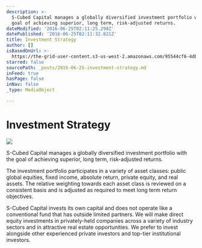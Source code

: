 ```yaml
---
description: >-
  S-Cubed Capital manages a globally diversified investment portfolio with the
  goal of achieving superior, long term, risk-adjusted returns.
dateModified: '2016-06-25T02:11:25.298Z'
datePublished: '2016-06-25T02:11:32.821Z'
title: Investment Strategy
author: []
isBasedOnUrl: >-
  https://the-grid-user-content.s3-us-west-2.amazonaws.com/95544cf6-4db1-4d57-bb01-72bff4a8f727.jpg
starred: false
sourcePath: _posts/2016-06-25-investment-strategy.md
inFeed: true
hasPage: false
inNav: false
_type: MediaObject

---
```

# Investment Strategy
![](https://the-grid-user-content.s3-us-west-2.amazonaws.com/95544cf6-4db1-4d57-bb01-72bff4a8f727.jpg)

S-Cubed Capital manages a globally diversified investment portfolio with the goal of achieving superior, long term, risk-adjusted returns.

The investment portfolio participates in a variety of asset classes: public global equities, fixed income, absolute return, private equity, and real assets. The relative weighting towards each asset class is reviewed on a consistent basis and is adjusted as required to meet long term return objectives.

S-Cubed Capital invests its own capital and does not operate like a conventional fund that has outside limited partners. We will make direct equity investments in privately-held companies across a variety of industry sectors and in attractive real estate opportunities. We prefer to invest alongside other experienced private investors and top-tier institutional investors.